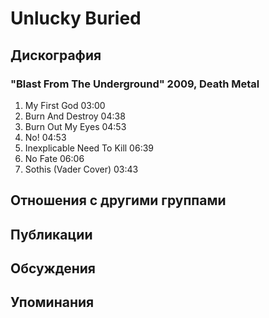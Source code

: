 # Unlucky Buried



## Дискография

### "Blast From The Underground" 2009, Death Metal

1. My First God 03:00  
2. Burn And Destroy 04:38  
3. Burn Out My Eyes 04:53  
4. No! 04:53  
5. Inexplicable Need To Kill 06:39  
6. No Fate 06:06  
7. Sothis (Vader Cover) 03:43


## Отношения с другими группами


## Публикации


## Обсуждения


## Упоминания

